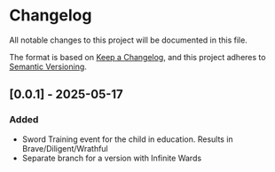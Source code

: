 # Changelog

All notable changes to this project will be documented in this file.

The format is based on [Keep a Changelog](https://keepachangelog.com/en/1.1.0/),
and this project adheres to [Semantic Versioning](https://semver.org/spec/v2.0.0.html).

## [0.0.1] - 2025-05-17

### Added

- Sword Training event for the child in education. Results in Brave/Diligent/Wrathful
- Separate branch for a version with Infinite Wards
